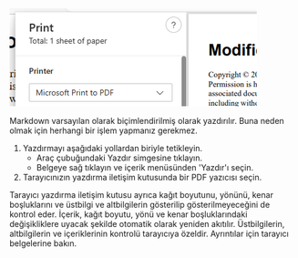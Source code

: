 ![](./print-pdf.png)

Markdown varsayılan olarak biçimlendirilmiş olarak yazdırılır. Buna neden olmak için herhangi bir işlem yapmanız gerekmez. 

1. Yazdırmayı aşağıdaki yollardan biriyle tetikleyin.
	- Araç çubuğundaki Yazdır simgesine tıklayın.
	- Belgeye sağ tıklayın ve içerik menüsünden 'Yazdır'ı seçin.
2. Tarayıcınızın yazdırma iletişim kutusunda bir PDF yazıcısı seçin. 

Tarayıcı yazdırma iletişim kutusu ayrıca kağıt boyutunu, yönünü, kenar boşluklarını ve üstbilgi ve altbilgilerin gösterilip gösterilmeyeceğini de kontrol eder. İçerik, kağıt boyutu, yönü ve kenar boşluklarındaki değişikliklere uyacak şekilde otomatik olarak yeniden akıtılır. Üstbilgilerin, altbilgilerin ve içeriklerinin kontrolü tarayıcıya özeldir. Ayrıntılar için tarayıcı belgelerine bakın.